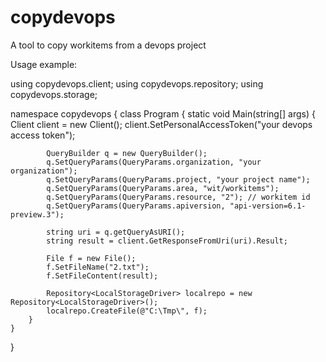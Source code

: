# copydevops
A tool to copy workitems from a devops project

Usage example: 

using copydevops.client; 
using copydevops.repository;
using copydevops.storage;

namespace copydevops
{
    class Program
    {
        static void Main(string[] args)
        {
            Client client = new Client(); 
            client.SetPersonalAccessToken("your devops access token");

            QueryBuilder q = new QueryBuilder();
            q.SetQueryParams(QueryParams.organization, "your organization");
            q.SetQueryParams(QueryParams.project, "your project name");
            q.SetQueryParams(QueryParams.area, "wit/workitems");
            q.SetQueryParams(QueryParams.resource, "2"); // workitem id
            q.SetQueryParams(QueryParams.apiversion, "api-version=6.1-preview.3");

            string uri = q.getQueryAsURI();
            string result = client.GetResponseFromUri(uri).Result;

            File f = new File();
            f.SetFileName("2.txt");
            f.SetFileContent(result);

            Repository<LocalStorageDriver> localrepo = new Repository<LocalStorageDriver>();
            localrepo.CreateFile(@"C:\Tmp\", f);
        }
    }
}
